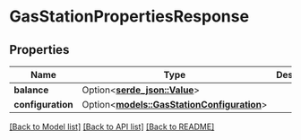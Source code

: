 # GasStationPropertiesResponse

## Properties

Name | Type | Description | Notes
------------ | ------------- | ------------- | -------------
**balance** | Option<[**serde_json::Value**](.md)> |  | [optional]
**configuration** | Option<[**models::GasStationConfiguration**](GasStationConfiguration.md)> |  | [optional]

[[Back to Model list]](../README.md#documentation-for-models) [[Back to API list]](../README.md#documentation-for-api-endpoints) [[Back to README]](../README.md)



